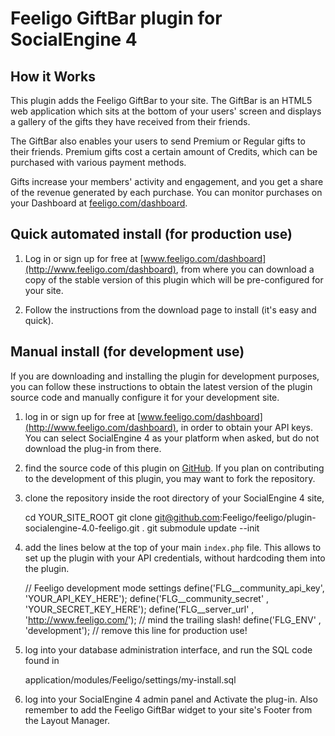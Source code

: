 # Feeligo GiftBar plugin for SocialEngine 4

## How it Works

This plugin adds the Feeligo GiftBar to your site. The GiftBar is an HTML5 web application which sits at the bottom of your users' screen and displays a gallery of the gifts they have received from their friends.

The GiftBar also enables your users to send Premium or Regular gifts to their friends. Premium gifts cost a certain amount of Credits, which can be purchased with various payment methods.

Gifts increase your members' activity and engagement, and you get a share of the revenue generated by each purchase.
You can monitor purchases on your Dashboard at [feeligo.com/dashboard](http://www.feeligo.com/dashboard).


## Quick automated install (for production use)

  1. Log in or sign up for free at [www.feeligo.com/dashboard](http://www.feeligo.com/dashboard), from where you can download a copy of the stable version of this plugin which will be pre-configured for your site.

  2. Follow the instructions from the download page to install (it's easy and quick).


## Manual install (for development use)

If you are downloading and installing the plugin for development purposes, you can follow these instructions to obtain the latest version of the plugin source code and manually configure it for your development site.

  1. log in or sign up for free at [www.feeligo.com/dashboard](http://www.feeligo.com/dashboard), in order to obtain your API keys. You can select SocialEngine 4 as your platform when asked, but do not download the plug-in from there.

  2. find the source code of this plugin on [GitHub](https://github.com/feeligo/plugin-socialengine-4.0-feeligo).
  If you plan on contributing to the development of this plugin, you may want to fork the repository.

  3. clone the repository inside the root directory of your SocialEngine 4 site, 

        cd YOUR_SITE_ROOT
        git clone git@github.com:Feeligo/feeligo/plugin-socialengine-4.0-feeligo.git .
        git submodule update --init

  4. add the lines below at the top of your main `index.php` file. This allows to set up the plugin with your API credentials, without hardcoding them into the plugin.

        // Feeligo development mode settings
        define('FLG__community_api_key', 'YOUR_API_KEY_HERE');
        define('FLG__community_secret' , 'YOUR_SECRET_KEY_HERE');
        define('FLG__server_url'       , 'http://www.feeligo.com/'); // mind the trailing slash!
        define('FLG_ENV'               , 'development'); // remove this line for production use!

  5. log into your database administration interface, and run the SQL code found in 

        application/modules/Feeligo/settings/my-install.sql

  6. log into your SocialEngine 4 admin panel and Activate the plug-in. Also remember to add the Feeligo GiftBar widget to your site's Footer from the Layout Manager.
